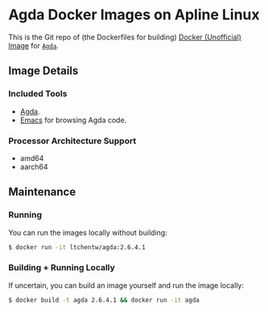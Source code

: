 # Agda Docker Images on Apline Linux 

This is the Git repo of (the Dockerfiles for building) [Docker (Unofficial) Image](https://hub.docker.com/r/ltchentw/agda) for [`Agda`](https://hub.docker.com/repository/docker/ltchentw/agda/general).

## Image Details

### Included Tools

* [Agda](https://agda.readthedocs.io/).
* [Emacs](https://www.gnu.org/software/emacs/) for browsing Agda code.

### Processor Architecture Support

* amd64
* aarch64

## Maintenance

### Running

You can run the images locally without building:

```bash
$ docker run -it ltchentw/agda:2.6.4.1
```

### Building + Running Locally

If uncertain, you can build an image yourself and run the image locally:

```bash
$ docker build -t agda 2.6.4.1 && docker run -it agda
```

